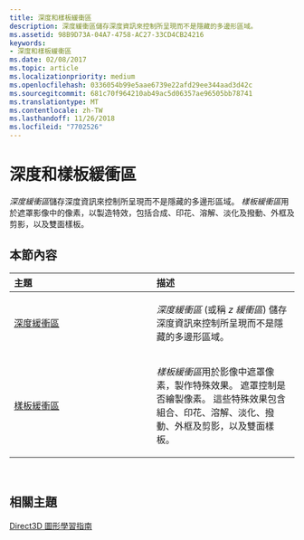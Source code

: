 ```yaml
---
title: 深度和樣板緩衝區
description: 深度緩衝區儲存深度資訊來控制所呈現而不是隱藏的多邊形區域。
ms.assetid: 98B9D73A-04A7-4758-AC27-33CD4CB24216
keywords:
- 深度和樣板緩衝區
ms.date: 02/08/2017
ms.topic: article
ms.localizationpriority: medium
ms.openlocfilehash: 0336054b99e5aae6739e22afd29ee344aad3d42c
ms.sourcegitcommit: 681c70f964210ab49ac5d06357ae96505bb78741
ms.translationtype: MT
ms.contentlocale: zh-TW
ms.lasthandoff: 11/26/2018
ms.locfileid: "7702526"
---
```

# <a name="depth-and-stencil-buffers"></a>深度和樣板緩衝區


*深度緩衝區*儲存深度資訊來控制所呈現而不是隱藏的多邊形區域。 *樣板緩衝區*用於遮罩影像中的像素，以製造特效，包括合成、印花、溶解、淡化及撥動、外框及剪影，以及雙面樣板。

## <a name="span-idin-this-sectionspanin-this-section"></a><span id="in-this-section"></span>本節內容


<table>
<colgroup>
<col width="50%" />
<col width="50%" />
</colgroup>
<thead>
<tr class="header">
<th align="left">主題</th>
<th align="left">描述</th>
</tr>
</thead>
<tbody>
<tr class="odd">
<td align="left"><p><a href="depth-buffers.md">深度緩衝區</a></p></td>
<td align="left"><p><em>深度緩衝區</em> (或稱 <em>z 緩衝區</em>) 儲存深度資訊來控制所呈現而不是隱藏的多邊形區域。</p></td>
</tr>
<tr class="even">
<td align="left"><p><a href="stencil-buffers.md">樣板緩衝區</a></p></td>
<td align="left"><p><em>樣板緩衝區</em>用於影像中遮罩像素，製作特殊效果。 遮罩控制是否繪製像素。 這些特殊效果包含組合、印花、溶解、淡化、撥動、外框及剪影，以及雙面樣板。</p></td>
</tr>
</tbody>
</table>

 

## <a name="span-idrelated-topicsspanrelated-topics"></a><span id="related-topics"></span>相關主題


[Direct3D 圖形學習指南](index.md)

 

 




